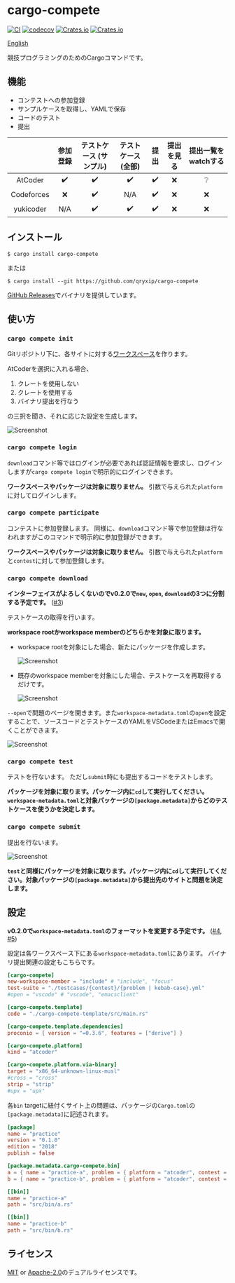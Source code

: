# cargo-compete

[![CI](https://github.com/qryxip/cargo-compete/workflows/CI/badge.svg)](https://github.com/qryxip/cargo-compete/actions?workflow=CI)
[![codecov](https://codecov.io/gh/qryxip/cargo-compete/branch/master/graph/badge.svg)](https://codecov.io/gh/qryxip/cargo-compete/branch/master)
[![Crates.io](https://img.shields.io/crates/v/cargo-compete.svg)](https://crates.io/crates/cargo-compete)
[![Crates.io](https://img.shields.io/crates/l/cargo-compete.svg)](https://crates.io/crates/cargo-compete)

[English](https://github.com/qryxip/cargo-compete/blob/master/README.md)

競技プログラミングのためのCargoコマンドです。

## 機能

- コンテストへの参加登録
- サンプルケースを取得し、YAMLで保存
- コードのテスト
- 提出

|            | 参加登録           | テストケース (サンプル) | テストケース (全部) | 提出               | 提出を見る      | 提出一覧をwatchする |
| :--------: | :----------------: | :---------------------: | :-----------------: | :----------------: | :-------------: | :-----------------: |
| AtCoder    | :heavy_check_mark: | :heavy_check_mark:      | :heavy_check_mark:  | :heavy_check_mark: | :x:             | :grey_question:     |
| Codeforces | :x:                | :heavy_check_mark:      | N/A                 | :heavy_check_mark: | :x:             | :x:                 |
| yukicoder  | N/A                | :heavy_check_mark:      | :heavy_check_mark:  | :heavy_check_mark: | :x:             | :x:                 |

## インストール

```console
$ cargo install cargo-compete
```

または

```console
$ cargo install --git https://github.com/qryxip/cargo-compete
```

[GitHub Releases](https://github.com/qryxip/cargo-compete/releases)でバイナリを提供しています。

## 使い方

### `cargo compete init`

Gitリポジトリ下に、各サイトに対する[ワークスペース](https://doc.rust-lang.org/book/ch14-03-cargo-workspaces.html)を作ります。

AtCoderを選択に入れる場合、

1. クレートを使用しない
2. クレートを使用する
3. バイナリ提出を行なう

の三択を聞き、それに応じた設定を生成します。

![Screenshot](https://user-images.githubusercontent.com/14125495/89116339-16daa200-d4ce-11ea-9c5d-0a67aa958ce3.png)

### `cargo compete login`

`download`コマンド等ではログインが必要であれば認証情報を要求し、ログインしますが`cargo compete login`で明示的にログインできます。

**ワークスペースやパッケージは対象に取りません。** 引数で与えられた`platform`に対してログインします。

### `cargo compete participate`

コンテストに参加登録します。 同様に、`download`コマンド等で参加登録は行なわれますがこのコマンドで明示的に参加登録ができます。

**ワークスペースやパッケージは対象に取りません。** 引数で与えられた`platform`と`contest`に対して参加登録します。

### `cargo compete download`

**インターフェイスがよろしくないのでv0.2.0で`new`, `open`, `download`の3つに分割する予定です。** ([#3](https://github.com/qryxip/cargo-compete/pull/3))

テストケースの取得を行います。

**workspace rootかworkspace memberのどちらかを対象に取ります。**

- workspace rootを対象にした場合、新たにパッケージを作成します。

    ![Screenshot](https://user-images.githubusercontent.com/14125495/89116540-2d81f880-d4d0-11ea-8d6d-14e077cbfa3d.png)

- 既存のworkspace memberを対象にした場合、テストケースを再取得するだけです。

    ![Screenshot](https://user-images.githubusercontent.com/14125495/89116606-04ae3300-d4d1-11ea-9306-0c3fed6a2797.png)

`--open`で問題のページを開きます。また`workspace-metadata.toml`の`open`を設定することで、ソースコードとテストケースのYAMLをVSCodeまたはEmacsで開くことができます。

![Screenshot](https://user-images.githubusercontent.com/14125495/89118593-b05f7f00-d4e1-11ea-9644-32c3560bda29.png)

### `cargo compete test`

テストを行ないます。 ただし`submit`時にも提出するコードをテストします。

**パッケージを対象に取ります。パッケージ内に`cd`して実行してください。`workspace-metadata.toml`と対象パッケージの`[package.metadata]`からどのテストケースを使うかを決定します。**

### `cargo compete submit`

提出を行ないます。

![Screenshot](https://user-images.githubusercontent.com/14125495/89117413-8786bc00-d4d8-11ea-92b3-ce71151c3d45.gif)

**`test`と同様にパッケージを対象に取ります。パッケージ内に`cd`して実行してください。対象パッケージの`[package.metadata]`から提出先のサイトと問題を決定します。**

## 設定

**v0.2.0で`workspace-metadata.toml`のフォーマットを変更する予定です。** ([#4](https://github.com/qryxip/cargo-compete/pull/4), [#5](https://github.com/qryxip/cargo-compete/pull/5))

設定は各ワークスペース下にある`workspace-metadata.toml`にあります。
バイナリ提出関連の設定もこちらです。

```toml
[cargo-compete]
new-workspace-member = "include" # "include", "focus"
test-suite = "./testcases/{contest}/{problem | kebab-case}.yml"
#open = "vscode" # "vscode", "emacsclient"

[cargo-compete.template]
code = "./cargo-compete-template/src/main.rs"

[cargo-compete.template.dependencies]
proconio = { version = "=0.3.6", features = ["derive"] }

[cargo-compete.platform]
kind = "atcoder"

[cargo-compete.platform.via-binary]
target = "x86_64-unknown-linux-musl"
#cross = "cross"
strip = "strip"
#upx = "upx"
```

各`bin` targetに紐付くサイト上の問題は、パッケージの`Cargo.toml`の`[package.metadata]`に記述されます。

```toml
[package]
name = "practice"
version = "0.1.0"
edition = "2018"
publish = false

[package.metadata.cargo-compete.bin]
a = { name = "practice-a", problem = { platform = "atcoder", contest = "practice", index = "A" } }
b = { name = "practice-b", problem = { platform = "atcoder", contest = "practice", index = "B" } }

[[bin]]
name = "practice-a"
path = "src/bin/a.rs"

[[bin]]
name = "practice-b"
path = "src/bin/b.rs"
```

## ライセンス

[MIT](https://opensource.org/licenses/MIT) or [Apache-2.0](http://www.apache.org/licenses/LICENSE-2.0)のデュアルライセンスです。
